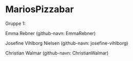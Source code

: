 # MariosPizzabar

Gruppe 1: 

Emma Rebner (github-navn: EmmaRebner)

Josefine Vihlborg Nielsen (github-navn: josefine-vihlborg) 

Christian Walmar (github-navn: ChristianWalmar)
